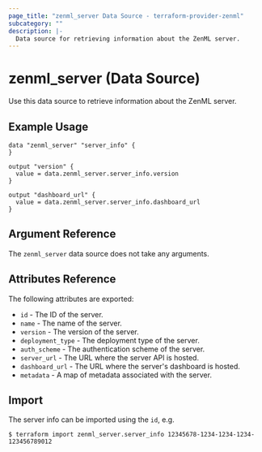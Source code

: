 ```yaml
---
page_title: "zenml_server Data Source - terraform-provider-zenml"
subcategory: ""
description: |-
  Data source for retrieving information about the ZenML server.
---
```


# zenml_server (Data Source)

Use this data source to retrieve information about the ZenML server.

## Example Usage

```hcl
data "zenml_server" "server_info" {
}

output "version" {
  value = data.zenml_server.server_info.version
}

output "dashboard_url" {
  value = data.zenml_server.server_info.dashboard_url
}
```

## Argument Reference

The `zenml_server` data source does not take any arguments.

## Attributes Reference

The following attributes are exported:

* `id` - The ID of the server.
* `name` - The name of the server.
* `version` - The version of the server.
* `deployment_type` - The deployment type of the server.
* `auth_scheme` - The authentication scheme of the server.
* `server_url` - The URL where the server API is hosted.
* `dashboard_url` - The URL where the server's dashboard is hosted.
* `metadata` - A map of metadata associated with the server.

## Import

The server info can be imported using the `id`, e.g.

```
$ terraform import zenml_server.server_info 12345678-1234-1234-1234-123456789012
```